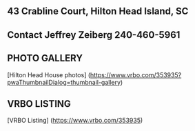 ## 43 Crabline Court, Hilton Head Island, SC
## Contact Jeffrey Zeiberg 240-460-5961


## PHOTO GALLERY

[Hilton Head House photos] (https://www.vrbo.com/353935?pwaThumbnailDialog=thumbnail-gallery)

## VRBO LISTING

[VRBO Listing] (https://www.vrbo.com/353935)
